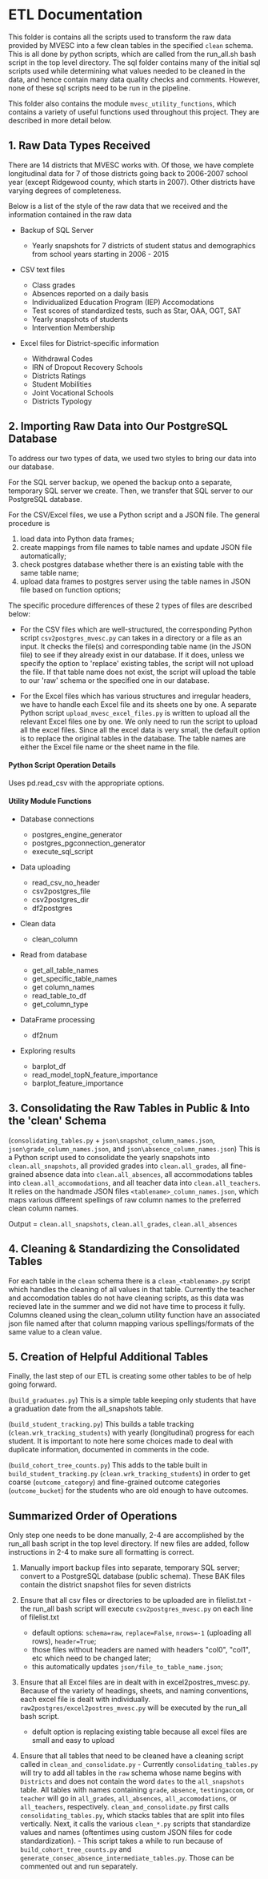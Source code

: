 # ETL Documentation

This folder is contains all the scripts used to transform the raw data provided by MVESC into a few clean tables in the specified `clean` schema. This is all done by python scripts, which are called from the run_all.sh bash script in the top level directory. The sql folder contains many of the initial sql scripts used while determining what values needed to be cleaned in the data, and hence contain many data quality checks and comments. However, none of these sql scripts need to be run in the pipeline. 

This folder also contains the module `mvesc_utility_functions`, which contains a variety of useful functions used throughout this project. They are described in more detail below.

## 1. Raw Data Types Received

There are 14 districts that MVESC works with. Of those, we have complete longitudinal data for 7 of those districts going back to 2006-2007 school year (except Ridgewood county, which starts in 2007). Other districts have varying degrees of completeness. 

Below is a list of the style of the raw data that we received and the information contained in the raw data

* Backup of SQL Server
	* Yearly snapshots for 7 districts of student status and demographics from school years starting in 2006 - 2015

* CSV text files
	* Class grades
	* Absences reported on a daily basis
	* Individualized Education Program (IEP) Accomodations
	* Test scores of standardized tests, such as Star, OAA, OGT, SAT
	* Yearly snapshots of students
	* Intervention Membership

* Excel files for District-specific information
	* Withdrawal Codes
	* IRN of Dropout Recovery Schools
	* Districts Ratings
	* Student Mobilities
	* Joint Vocational Schools
	* Districts Typology

## 2. Importing Raw Data into Our PostgreSQL Database

To address our two types of data, we used two styles to bring our data into our database.

For the SQL server backup, we opened the backup onto a separate, temporary SQL server we create. Then, we transfer that SQL server to our PostgreSQL database.

For the CSV/Excel files, we use a Python script and a JSON file. The general procedure is

 1. load data into Python data frames;
 2. create mappings from file names to table names and update JSON file automatically;
 3. check postgres database whether there is an existing table with the same table name;
 4. upload data frames to postgres server using the table names in JSON file based on function options;

The specific procedure differences of these 2 types of files are described below:

* For the CSV files which are well-structured, the corresponding Python script `csv2postgres_mvesc.py` can takes in a directory or a file as an input. It checks the file(s) and corresponding table name (in the JSON file) to see if they already exist in our database. If it does, unless we specify the option to 'replace' existing tables, the script will not upload the file. If that table name does not exist, the script will upload the table to our 'raw' schema or the specified one in our database.

* For the Excel files which has various structures and irregular headers, we have to handle each Excel file and its sheets one by one. A separate Python script `upload_mvesc_excel_files.py` is written to upload all the relevant Excel files one by one. We only need to run the script to upload all the excel files. Since all the excel data is very small, the default option is to replace the original tables in the database. The table names are either the Excel file name or the sheet name in the file.

#### Python Script Operation Details

Uses pd.read_csv with the appropriate options.

#### Utility Module Functions

* Database connections
  - postgres_engine_generator
  - postgres_pgconnection_generator
  - execute_sql_script

* Data uploading
  - read_csv_no_header
  - csv2postgres_file
  - csv2postgres_dir
  - df2postgres

* Clean data
  - clean_column

* Read from database
  - get_all_table_names
  - get_specific_table_names
  - get column_names
  - read_table_to_df
  - get_column_type

* DataFrame processing
  - df2num

* Exploring results
  - barplot_df
  - read_model_topN_feature_importance
  - barplot_feature_importance

## 3. Consolidating the Raw Tables in Public & Into the 'clean' Schema

(`consolidating_tables.py` + `json\snapshot_column_names.json`, `json\grade_column_names.json`, and `json\absence_column_names.json`)
This is a Python script used to consolidate the yearly snapshots into `clean.all_snapshots`, all provided grades into `clean.all_grades`, all fine-grained absence data into `clean.all_absences`, all accommodations tables into `clean.all_accommodations`, and all teacher data into `clean.all_teachers`. It relies on the handmade JSON files `<tablename>_column_names.json`, which maps various different spellings of raw column names to the preferred clean column names.

Output = `clean.all_snapshots`, `clean.all_grades`, `clean.all_absences`

## 4. Cleaning & Standardizing the Consolidated Tables

For each table in the `clean` schema there is a `clean_<tablename>.py` script which handles the cleaning of all values in that table. Currently the teacher and accomodation tables do not have cleaning scripts, as this data was recieved late in the summer and we did not have time to process it fully. Columns cleaned using the clean_column utility function have an associated json file named after that column mapping various spellings/formats of the same value to a clean value.

## 5. Creation of Helpful Additional Tables

Finally, the last step of our ETL is creating some other tables to be of help going forward.

(`build_graduates.py`)
This is a simple table keeping only students that have a graduation date from the all_snapshots table.

(`build_student_tracking.py`)
This builds a table tracking (`clean.wrk_tracking_students`) with yearly (longitudinal) progress for each student. It is important to note here some choices made to deal with duplicate information, documented in comments in the code.

(`build_cohort_tree_counts.py`)
This adds to the table built in `build_student_tracking.py` (`clean.wrk_tracking_students`) in order to get
coarse (`outcome_category`) and fine-grained outcome categories (`outcome_bucket`) for the students who are old enough to have outcomes.

## Summarized Order of Operations

Only step one needs to be done manually, 2-4 are accomplished by the run_all bash script in the top level directory. If new files are added, follow instructions in 2-4 to make sure all formatting is correct. 

1. Manually import backup files into separate, temporary SQL server; convert to a PostgreSQL database (public schema). These BAK files contain the district snapshot files for seven districts

2. Ensure that all csv files or directories to be uploaded are in filelist.txt -  the run_all bash script will execute `csv2postgres_mvesc.py` on each line of filelist.txt
	- default options: `schema=raw`, `replace=False`, `nrows=-1` (uploading all rows), `header=True`;
	- those files without headers are named with headers "col0", "col1", etc which need to be changed later;
	- this automatically updates `json/file_to_table_name.json`;

3. Ensure that all Excel files are in dealt with in excel2postres_mvesc.py. Because of the variety of headings, sheets, and naming conventions, each excel file is dealt with individually. `raw2postgres/excel2postres_mvesc.py` will be executed by the run_all bash script.
	- defult option is replacing existing table because all excel files are small and easy to upload

4. Ensure that all tables that need to be cleaned have a cleaning script called in `clean_and_consolidate.py`
     	- Currently `consolidating_tables.py` will try to add all tables in the `raw` schema whose name begins with `Districts` and does not contain the word `dates` to the `all_snapshots` table. All tables with names containing `grade`, `absence`, `testingaccom`, or `teacher` will go in `all_grades`, `all_absences`, `all_accomodations`, or `all_teachers`, respectively. `clean_and_consolidate.py` first calls `consolidating_tables.py`, which stacks tables that are split into files vertically. Next, it calls the various `clean_*.py` scripts that standardize values and names (oftentimes using custom JSON files for code standardization).
        - This script takes a while to run because of `build_cohort_tree_counts.py` and `generate_consec_absence_intermediate_tables.py`. Those can be commented out and run separately.
